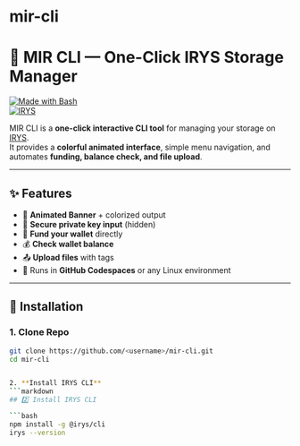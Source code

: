 # mir-cli
# 🚀 MIR CLI — One-Click IRYS Storage Manager  

[![Made with Bash](https://img.shields.io/badge/Made%20with-Bash-1f425f.svg)](https://www.gnu.org/software/bash/)  
[![IRYS](https://img.shields.io/badge/Powered%20by-IRYS-blue.svg)](https://docs.irys.xyz)  

MIR CLI is a **one-click interactive CLI tool** for managing your storage on [IRYS](https://irys.xyz).  
It provides a **colorful animated interface**, simple menu navigation, and automates **funding, balance check, and file upload**.

---

## ✨ Features
- 🎨 **Animated Banner** + colorized output  
- 🔑 **Secure private key input** (hidden)  
- 💸 **Fund your wallet** directly  
- 💰 **Check wallet balance**  
- 📤 **Upload files** with tags  
- 🚀 Runs in **GitHub Codespaces** or any Linux environment  

---

## 🔧 Installation

### 1. Clone Repo
```bash
git clone https://github.com/<username>/mir-cli.git
cd mir-cli


2. **Install IRYS CLI**
```markdown
## 2️⃣ Install IRYS CLI

```bash
npm install -g @irys/cli
irys --version

